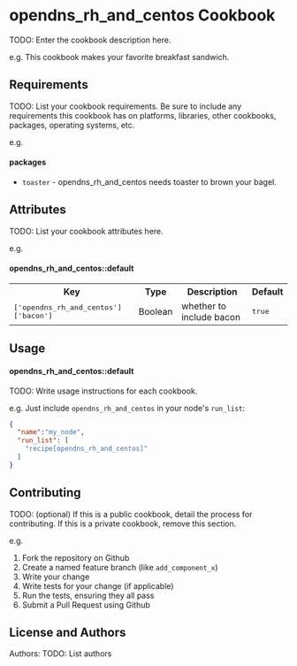 opendns_rh_and_centos Cookbook
==============================
TODO: Enter the cookbook description here.

e.g.
This cookbook makes your favorite breakfast sandwich.

Requirements
------------
TODO: List your cookbook requirements. Be sure to include any requirements this cookbook has on platforms, libraries, other cookbooks, packages, operating systems, etc.

e.g.
#### packages
- `toaster` - opendns_rh_and_centos needs toaster to brown your bagel.

Attributes
----------
TODO: List your cookbook attributes here.

e.g.
#### opendns_rh_and_centos::default
<table>
  <tr>
    <th>Key</th>
    <th>Type</th>
    <th>Description</th>
    <th>Default</th>
  </tr>
  <tr>
    <td><tt>['opendns_rh_and_centos']['bacon']</tt></td>
    <td>Boolean</td>
    <td>whether to include bacon</td>
    <td><tt>true</tt></td>
  </tr>
</table>

Usage
-----
#### opendns_rh_and_centos::default
TODO: Write usage instructions for each cookbook.

e.g.
Just include `opendns_rh_and_centos` in your node's `run_list`:

```json
{
  "name":"my_node",
  "run_list": [
    "recipe[opendns_rh_and_centos]"
  ]
}
```

Contributing
------------
TODO: (optional) If this is a public cookbook, detail the process for contributing. If this is a private cookbook, remove this section.

e.g.
1. Fork the repository on Github
2. Create a named feature branch (like `add_component_x`)
3. Write your change
4. Write tests for your change (if applicable)
5. Run the tests, ensuring they all pass
6. Submit a Pull Request using Github

License and Authors
-------------------
Authors: TODO: List authors
